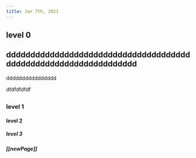 ```yaml
---
title: Jan 7th, 2021
---
```


## level 0
##
##
## ddddddddddddddddddddddddddddddddddddddddddddddddddddddddddddddddd



dddddddddddddddd


dfdfdfdfdf
##
### level 1
#### level 2
##### level 3
##### [[newPage]]
